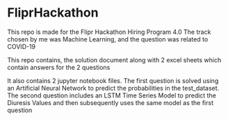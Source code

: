 # FliprHackathon

This repo is made for the Flipr Hackathon Hiring Program 4.0
The track chosen by me was Machine Learning, and the question was related to COVID-19

This repo contains, the solution document along with 2 excel sheets which contain answers for the 2 questions

It also contains 2 jupyter notebook files.
The first question is solved using an Artificial Neural Network to predict the probabilities in the test_dataset.
The second question includes an LSTM Time Series Model to predict the Diuresis Values and then subsequently uses the same model as the first question
